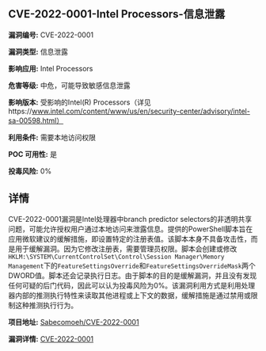 ## CVE-2022-0001-Intel Processors-信息泄露

**漏洞编号:** CVE-2022-0001

**漏洞类型:** 信息泄露

**影响应用:** Intel Processors

**危害等级:** 中危，可能导致敏感信息泄露

**影响版本:** 受影响的Intel(R) Processors（详见https://www.intel.com/content/www/us/en/security-center/advisory/intel-sa-00598.html）

**利用条件:** 需要本地访问权限

**POC 可用性:** 是

**投毒风险:** 0%

## 详情

CVE-2022-0001漏洞是Intel处理器中branch predictor selectors的非透明共享问题，可能允许授权用户通过本地访问来泄露信息。提供的PowerShell脚本旨在应用微软建议的缓解措施，即设置特定的注册表值。该脚本本身不具备攻击性，而是用于缓解漏洞。因为它修改注册表，需要管理员权限。脚本会创建或修改`HKLM:\SYSTEM\CurrentControlSet\Control\Session Manager\Memory Management`下的`FeatureSettingsOverride`和`FeatureSettingsOverrideMask`两个DWORD值。脚本还会记录执行日志。由于脚本的目的是缓解漏洞，并且没有发现任何可疑的后门代码，因此可以认为投毒风险为0%。该漏洞利用方式是利用处理器内部的推测执行特性来读取其他进程或上下文的数据，缓解措施是通过禁用或限制这种推测执行行为。

**项目地址:** [Sabecomoeh/CVE-2022-0001](https://github.com/Sabecomoeh/CVE-2022-0001)

**漏洞详情:** [CVE-2022-0001](https://nvd.nist.gov/vuln/detail/CVE-2022-0001)